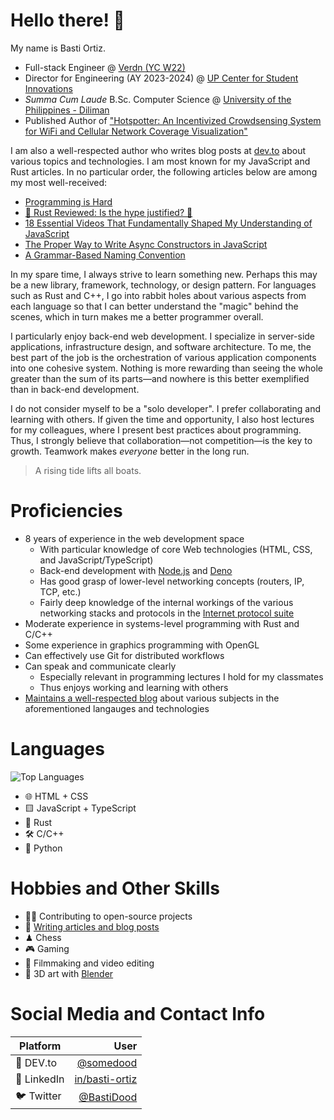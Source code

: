 # Hello there! 👋
My name is Basti Ortiz.

* Full-stack Engineer @ [Verdn (YC W22)](https://verdn.com/)
* Director for Engineering (AY 2023-2024) @ [UP Center for Student Innovations](https://up-csi.org/)
* _Summa Cum Laude_ B.Sc. Computer Science @ [University of the Philippines - Diliman](https://upd.edu.ph/)
* Published Author of ["Hotspotter: An Incentivized Crowdsensing System for WiFi and Cellular Network Coverage Visualization"](https://doi.org/10.1109/APCC62576.2024.10767933)

I am also a well-respected author who writes blog posts at [dev.to](https://dev.to/somedood) about various topics and technologies. I am most known for my JavaScript and Rust articles. In no particular order, the following articles below are among my most well-received:

* [Programming is Hard](https://dev.to/somedood/programming-is-hard-2p87)
* [🦀 Rust Reviewed: Is the hype justified? 🦀](https://dev.to/somedood/rust-reviewed-is-the-hype-justified-1pa1)
* [18 Essential Videos That Fundamentally Shaped My Understanding of JavaScript](https://dev.to/somedood/18-essential-videos-that-fundamentally-shaped-my-understanding-of-javascript-3ib)
* [The Proper Way to Write Async Constructors in JavaScript](https://dev.to/somedood/the-proper-way-to-write-async-constructors-in-javascript-1o8c)
* [A Grammar-Based Naming Convention](https://dev.to/somedood/a-grammar-based-naming-convention-13jf)

In my spare time, I always strive to learn something new. Perhaps this may be a new library, framework, technology, or design pattern. For languages such as Rust and C++, I go into rabbit holes about various aspects from each language so that I can better understand the "magic" behind the scenes, which in turn makes me a better programmer overall.

I particularly enjoy back-end web development. I specialize in server-side applications, infrastructure design, and software architecture. To me, the best part of the job is the orchestration of various application components into one cohesive system. Nothing is more rewarding than seeing the whole greater than the sum of its parts—and nowhere is this better exemplified than in back-end development.

I do not consider myself to be a "solo developer". I prefer collaborating and learning with others. If given the time and opportunity, I also host lectures for my colleagues, where I present best practices about programming. Thus, I strongly believe that collaboration—not competition—is the key to growth. Teamwork makes _everyone_ better in the long run.

> A rising tide lifts all boats.

# Proficiencies
* 8 years of experience in the web development space
    - With particular knowledge of core Web technologies (HTML, CSS, and JavaScript/TypeScript)
    - Back-end development with [Node.js](https://nodejs.org/en/) and [Deno](https://deno.land/)
    - Has good grasp of lower-level networking concepts (routers, IP, TCP, etc.)
    - Fairly deep knowledge of the internal workings of the various networking stacks and protocols in the [Internet protocol suite](https://en.wikipedia.org/wiki/Internet_protocol_suite)
* Moderate experience in systems-level programming with Rust and C/C++
* Some experience in graphics programming with OpenGL
* Can effectively use Git for distributed workflows
* Can speak and communicate clearly
    - Especially relevant in programming lectures I hold for my classmates
    - Thus enjoys working and learning with others
* [Maintains a well-respected blog](https://dev.to/somedood) about various subjects in the aforementioned langauges and technologies

# Languages
![Top Languages](https://github-readme-stats.vercel.app/api/top-langs/?username=BastiDood&theme=github_dark&layout=compact)
* 🌐 HTML + CSS
* 🟨 JavaScript + TypeScript
* 🦀 Rust
* 🛠 C/C++
* 🐍 Python

# Hobbies and Other Skills
* 👨‍💻 Contributing to open-source projects
* 📝 [Writing articles and blog posts](https://dev.to/somedood)
* ♟ Chess
* 🎮 Gaming
* 🎥 Filmmaking and video editing
* 🎨 3D art with [Blender](https://www.blender.org/)

# Social Media and Contact Info

| **Platform** |                                                  **User** |
| ------------ | --------------------------------------------------------: |
| 🌱 DEV.to     |                      [@somedood](https://dev.to/somedood) |
| 🏢 LinkedIn   | [in/basti-ortiz](https://www.linkedin.com/in/basti-ortiz) |
| 🐦 Twitter    |               [@BastiDood](https://twitter.com/BastiDood) |
